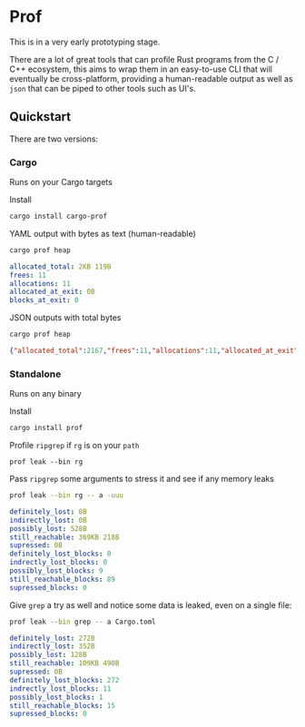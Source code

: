 # Prof
This is in a very early prototyping stage. 

There are a lot of great tools that can profile Rust programs from the C / C++ ecosystem, this aims to wrap them in an easy-to-use CLI that will eventually be cross-platform, providing a human-readable output as well as `json` that can be piped to other tools such as UI's.

## Quickstart

There are two versions:

### Cargo
Runs on your Cargo targets

Install
```bash
cargo install cargo-prof
``` 
YAML output with bytes as text (human-readable)
```bash
cargo prof heap
```
```yaml
allocated_total: 2KB 119B
frees: 11
allocations: 11
allocated_at_exit: 0B
blocks_at_exit: 0
```
JSON outputs with total bytes
```bash
cargo prof heap
```
```json
{"allocated_total":2167,"frees":11,"allocations":11,"allocated_at_exit":0,"blocks_at_exit":0}
```

### Standalone
Runs on any binary

Install
```bash
cargo install prof
```

Profile `ripgrep` if `rg` is on your `path`
```
prof leak --bin rg
```

Pass `ripgrep` some arguments to stress it and see if any memory leaks 
```bash
prof leak --bin rg -- a -uuu
```
```yaml
definitely_lost: 0B
indirectly_lost: 0B
possibly_lost: 528B
still_reachable: 369KB 218B
supressed: 0B
definitely_lost_blocks: 0
indrectly_lost_blocks: 0
possibly_lost_blocks: 9
still_reachable_blocks: 89
supressed_blocks: 0
```

Give `grep` a try as well and notice some data is leaked, even on a single file: 
```bash
prof leak --bin grep -- a Cargo.toml 
```
```yaml
definitely_lost: 272B
indirectly_lost: 352B
possibly_lost: 128B
still_reachable: 109KB 490B
supressed: 0B
definitely_lost_blocks: 272
indrectly_lost_blocks: 11
possibly_lost_blocks: 1
still_reachable_blocks: 15
supressed_blocks: 0
```
